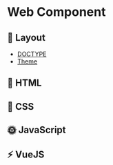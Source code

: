 # Web Component

## :book: Layout

* [DOCTYPE](https://github.com/yonghap/FrontEnd-Study/blob/main/posts/js/02.function.md)
* [Theme](https://github.com/yonghap/FrontEnd-Study/blob/main/posts/js/02.function.md)


## :page_facing_up: HTML

## :art: CSS

## :sun_with_face: JavaScript



## :zap: VueJS  

